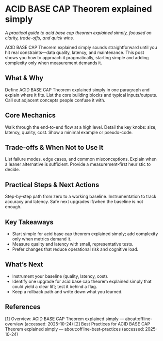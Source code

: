 # ACID BASE CAP Theorem explained simply
*A practical guide to acid base cap theorem explained simply, focused on clarity, trade-offs, and quick wins.*

ACID BASE CAP Theorem explained simply sounds straightforward until you hit real constraints—data quality, latency, and maintenance. This post shows you how to approach it pragmatically, starting simple and adding complexity only when measurement demands it.

## What & Why
Define ACID BASE CAP Theorem explained simply in one paragraph and explain where it fits. List the core building blocks and typical inputs/outputs. Call out adjacent concepts people confuse it with.

## Core Mechanics
Walk through the end-to-end flow at a high level. Detail the key knobs: size, latency, quality, cost. Show a minimal example or pseudo-code.

## Trade-offs & When Not to Use It
List failure modes, edge cases, and common misconceptions. Explain when a leaner alternative is sufficient. Provide a measurement-first heuristic to decide.

## Practical Steps & Next Actions
Step-by-step path from zero to a working baseline. Instrumentation to track accuracy and latency. Safe next upgrades if/when the baseline is not enough.

## Key Takeaways
- Start simple for acid base cap theorem explained simply; add complexity only when metrics demand it.
- Measure quality and latency with small, representative tests.
- Prefer changes that reduce operational risk and cognitive load.

## What’s Next
- Instrument your baseline (quality, latency, cost).
- Identify one upgrade for acid base cap theorem explained simply that could yield a clear lift; test it behind a flag.
- Keep a rollback path and write down what you learned.

## References
[1] Overview: ACID BASE CAP Theorem explained simply — about:offline-overview (accessed: 2025-10-24)
[2] Best Practices for ACID BASE CAP Theorem explained simply — about:offline-best-practices (accessed: 2025-10-24)
